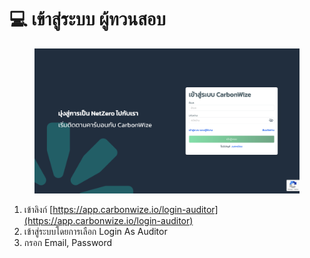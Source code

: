 # 💻 เข้าสู่ระบบ ผู้ทวนสอบ

<figure><img src="../.gitbook/assets/image.png" alt=""><figcaption></figcaption></figure>

1. เข้าลิงก์ [https://app.carbonwize.io/login-auditor](https://app.carbonwize.io/login-auditor)
2. เข้าสู่ระบบโดยการเลือก Login As Auditor
3. กรอก Email, Password
